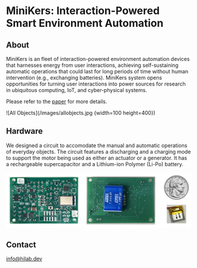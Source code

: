 # MiniKers: Interaction-Powered Smart Environment Automation

## About
MiniKers is an fleet of interaction-powered environment automation devices that harnesses energy from user interactions, achieving self-sustaining automatic operations that could last for long periods of time without human intervention (e.g., exchanging batteries). MiniKers system opens opportunities for turning user interactions into power sources for research in ubiquitous computing, IoT, and cyber-physical systems.

Please refer to the [paper](https://dl.acm.org/doi/10.1145/3550287) for more details.

![All Objects](/images/allobjects.jpg {width=100 height=400})

## Hardware
We designed a circuit to accomodate the manual and automatic operations of everyday objects. The circuit features a discharging and a charging mode to support the motor being used as either an actuator or a generator. It has a rechargeable supercapacitor and a Lithium-ion Polymer (Li-Po) battery. 

![Board](/images/board.png)


## Contact
[info@hilab.dev](https://mail.google.com/mail/u/0/?fs=1&tf=cm&source=mailto&to=info@hilab.dev)


